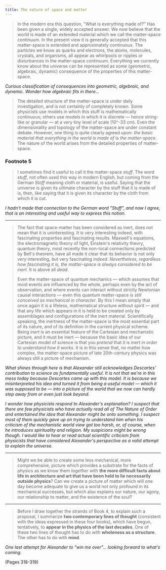 ```yaml
---
title: The nature of space and matter
---
```


> In the modern era this question, "What is everything made of?" Has been given a single, widely accepted answer. We now believe that the world is made of an extended material which we call the matter-space continuum. In the present view it is generally accepted that this matter-space is extended and approximately continuous. The particles we know as quarks and electrons, the atoms, molecules, crystals, and organisms, all appear as whirlpools or ripples or disturbances in the matter-space continuum. Everything we currently know about the universe can be represented as some (geometric, algebraic, dynamic) consequence of the properties of this matter-space.

*Curious classification of consequences into geometric, algebraic, and dynamic. Wonder how algebraic fits in there…*

> The detailed structure of the matter-space is under daily investigation, and is not certainly of completely known. Some physicists use models in which this stuff is mathematically continuous; others use models in which it is discrete — hence string-like or granular — at a very tiny level of scale (10^-33 cm). Even the dimensionality and topology of the matter-space are under constant debate.
> However, one thing is quite clearly agreed upon: *the basic material that everything in the world is made of* is *the matter-space*.
> The nature of the world arises from the detailed properties of matter-space.

### Footnote 5
> I sometimes find it useful to call it the matter-space *stuff*. The word *stuff*, not often used this way in modern English, but coming from the German *Stoff* meaning cloth or material, is useful. Saying that the universe is given its ultimate character by the stuff that it is made of is, then, like saying that it is given its character by the cloth from which it is cut.

*I hadn't made that connection to the German word "Stuff", and now I agree, that is an interesting and useful way to express this notion.*

---

> The fact that space-matter has been considered as inert, does not mean that it is uninteresting. It is very interesting indeed, with fascinating properties and fascinating results. Maxwell's equations, the electromagnetic theory of light, Einstein's relativity theory, quantum theory, most recently the non-local connections predicted by Bell's theorem, have all made it clear that its behavior is not only *very* interesting, but very fascinating *indeed*. *Nevertheless, regardless how fascinating it is, the matter-space is always considered to be inert.* It is above all *dead*.
> 
> Even the matter-space of quantum mechanics — which assumes that most events are influenced by the whole, perhaps even by the act of observation, and where events can interact without strictly Newtonian causal interactions — even this quantum matter-space *is still conceived as mechanical in character*. By this I mean simply that once again it is a lifeless, mathematical structure without spirit — and that any life which appears in it is held to be created only by assemblages and configurations of the inert material. Scientifically speaking, the inertness of the matter-space is the most essential part of its nature, and of its definition in the current physical scheme. Being *inert* is an essential feature of the Cartesian and mechanistic picture, and it must be inert — because the basic idea of our Cartesian model of science is that you *pretend* that it is inert *in order to understand how it works*. It is in this sense that, no matter how complex, the matter-space picture of late 20th-century physics was always still a picture of mechanism.

*What shines through here is that Alexander still acknowledges Descartes' contribution to science as fundamentally useful. It is not that we're in this mess today because Descartes came up with this model. It is because we misinterpreted his idea and turned it from being a useful model — which it was supposed to be — into a picture of the world that we now can hardly step away from or even just look beyond.*

*I wonder how physicists respond to Alexander's explanation? I suspect that there are few physicists who have actually read all of _The Nature of Order_ and entertained the idea that Alexander might be onto something. I suspect most of them quickly gave up on trying to understand him when his criticism of the mechanistic world view got too harsh, or, of course, when he introduces spirituality and religion. My suspicions might be wrong though. I would like to hear or read actual scientific criticism from physicists that have considered Alexander's perspective as a valid attempt to explain the universe.*

---

> Might we be able to create some less mechanical, more comprehensive, picture which provides a substrate for the facts of physics as we know them *together* with **the more difficult facts about life in architecture and art that have been held to lie necessarily outside physics**? Can we create a picture of matter which will one day become adequate to give us a world not only profound in its mechanical successes, but which also explains our nature, our agony, our relationship to matter, and the existence of the soul?

---

> Before I draw together the strands of Book 4, to explain such a proposal, I summarize **two contemporary lines of thought** (consistent with the ideas expressed in these four books), which have begun, tentatively, to **appear in the physics of the last decades**. One of these two lines of thought has to do with **wholeness as a structure**. The other has to do with **mind**.

*One last attempt for Alexander to "win me over"… looking forward to what's coming.*

(Pages 318-319)